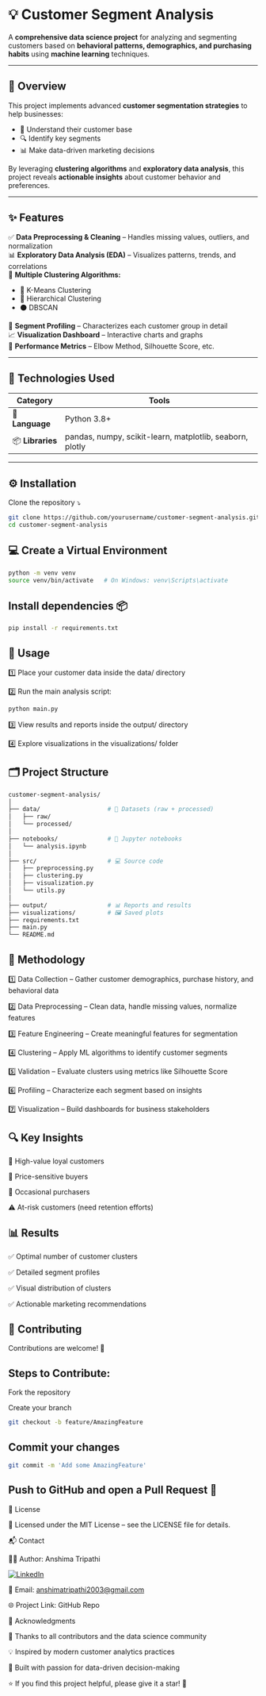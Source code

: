 # 💡 Customer Segment Analysis

A **comprehensive data science project** for analyzing and segmenting customers based on **behavioral patterns, demographics, and purchasing habits** using **machine learning** techniques.

---

## 🚀 Overview

This project implements advanced **customer segmentation strategies** to help businesses:

- 🧠 Understand their customer base  
- 🔍 Identify key segments  
- 📊 Make data-driven marketing decisions  

By leveraging **clustering algorithms** and **exploratory data analysis**, this project reveals **actionable insights** about customer behavior and preferences.

---

## ✨ Features

✅ **Data Preprocessing & Cleaning** – Handles missing values, outliers, and normalization  
📊 **Exploratory Data Analysis (EDA)** – Visualizes patterns, trends, and correlations  
🤖 **Multiple Clustering Algorithms:**
- 🔹 K-Means Clustering  
- 🔸 Hierarchical Clustering  
- ⚫ DBSCAN  

🧩 **Segment Profiling** – Characterizes each customer group in detail  
📈 **Visualization Dashboard** – Interactive charts and graphs  
🧮 **Performance Metrics** – Elbow Method, Silhouette Score, etc.

---

## 🧰 Technologies Used

| Category | Tools |
|-----------|--------|
| 🐍 **Language** | Python 3.8+ |
| 📦 **Libraries** | pandas, numpy, scikit-learn, matplotlib, seaborn, plotly |

---

## ⚙️ Installation

Clone the repository ⤵️  
```bash
git clone https://github.com/yourusername/customer-segment-analysis.git
cd customer-segment-analysis
``` 

## 💻 Create a Virtual Environment

```bash
python -m venv venv
source venv/bin/activate   # On Windows: venv\Scripts\activate
```

## Install dependencies 📦
```bash
pip install -r requirements.txt
```


## 🧪 Usage

1️⃣ Place your customer data inside the data/ directory

2️⃣ Run the main analysis script:
```bash
python main.py
```

3️⃣ View results and reports inside the output/ directory

4️⃣ Explore visualizations in the visualizations/ folder

## 🗂️ Project Structure
```bash
customer-segment-analysis/
│
├── data/                   # 📁 Datasets (raw + processed)
│   ├── raw/
│   └── processed/
│
├── notebooks/              # 📓 Jupyter notebooks
│   └── analysis.ipynb
│
├── src/                    # 💻 Source code
│   ├── preprocessing.py
│   ├── clustering.py
│   ├── visualization.py
│   └── utils.py
│
├── output/                 # 📊 Reports and results
├── visualizations/         # 🖼️ Saved plots
├── requirements.txt
├── main.py
└── README.md
```

## 🧠 Methodology

1️⃣ Data Collection – Gather customer demographics, purchase history, and behavioral data

2️⃣ Data Preprocessing – Clean data, handle missing values, normalize features

3️⃣ Feature Engineering – Create meaningful features for segmentation

4️⃣ Clustering – Apply ML algorithms to identify customer segments

5️⃣ Validation – Evaluate clusters using metrics like Silhouette Score

6️⃣ Profiling – Characterize each segment based on insights

7️⃣ Visualization – Build dashboards for business stakeholders

## 🔍 Key Insights

💎 High-value loyal customers

💸 Price-sensitive buyers

🛒 Occasional purchasers

⚠️ At-risk customers (need retention efforts)

## 📊 Results

✅ Optimal number of customer clusters

✅ Detailed segment profiles

✅ Visual distribution of clusters

✅ Actionable marketing recommendations

## 🤝 Contributing

Contributions are welcome! 💬

## Steps to Contribute:

Fork the repository

Create your branch
```bash
git checkout -b feature/AmazingFeature
```

## Commit your changes
```bash
git commit -m 'Add some AmazingFeature'
```

## Push to GitHub and open a Pull Request 🎯

📜 License

🪪 Licensed under the MIT License – see the LICENSE file for details.

📬 Contact

👩‍💻 Author: Anshima Tripathi

[![LinkedIn](https://img.shields.io/badge/LinkedIn-Profile-blue?logo=linkedin)](https://www.linkedin.com/in/anshima-tripathi-70863221b)

📧 Email: anshimatripathi2003@gmail.com

🌐 Project Link: GitHub Repo

💖 Acknowledgments

🙏 Thanks to all contributors and the data science community

💡 Inspired by modern customer analytics practices

🔬 Built with passion for data-driven decision-making

⭐ If you find this project helpful, please give it a star! 🌟
